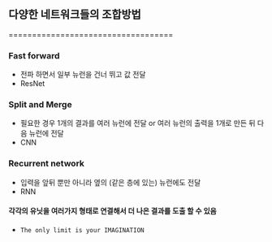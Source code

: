 ## 다양한 네트워크들의 조합방법
===================================
### Fast forward
* 전파 하면서 일부 뉴런을 건너 뛰고 값 전달
* ResNet

### Split and Merge
* 필요한 경우 1개의 결과를 여러 뉴런에 전달 or 여러 뉴런의 출력을 1개로 만든 뒤 다음 뉴런에 전달
* CNN

### Recurrent network
* 입력을 앞뒤 뿐만 아니라 옆의 (같은 층에 있는) 뉴런에도 전달
* RNN

#### 각각의 유닛을 여러가지 형태로 연결해서 더 나은 결과를 도출 할 수 있음
* `The only limit is your IMAGINATION`